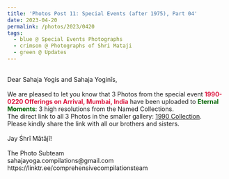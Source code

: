 ```yaml
---
title: 'Photos Post 11: Special Events (after 1975), Part 04'
date: 2023-04-20
permalink: /photos/2023/0420
tags:
  - blue @ Special Events Photographs
  - crimson @ Photographs of Shri Mataji
  - green @ Updates
---
```


<p>
<br>
Dear Sahaja Yogis and Sahaja Yoginīs,<br>
<br>
We are pleased to let you know that 3 Photos from the special event <font color="Crimson"><b>1990-0220 Offerings on Arrival, Mumbai, India</b></font> have been uploaded to <font color="DarkGreen"><b>Eternal Moments</b></font>: 3 high resolutions from the Named Collections.<br>
The direct link to all 3 Photos in the smaller gallery: <a href="https://eternalmoments.smugmug.com/Collections/Mrs-Kalpana-Srivastava-Collection/1990/"> 1990 Collection</a>.<br>
Please kindly share the link with all our brothers and sisters.<br>

<br>
Jay Śhrī Mātājī!<br>
<br>
The Photo Subteam<br>
sahajayoga.compilations@gmail.com<br>
https://linktr.ee/comprehensivecompilationsteam<br>
</p>
